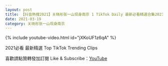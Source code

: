 ```yaml
---
layout: post
title: 【抖音熱搜2021】关晓彤张一山现身南京 1 TikTok Daily 最新必看精選合集2021 03 19
date: 2021-03-19
category: 关晓彤张一山现身南京
---
```


{% include youtube-video.html id="jXKoUF1z6qA" %}

2021必看 最新精選 Top TikTok Trending Clips

喜歡請點贊轉發加訂閱 Like & Subscribe：[YouTube](https://www.youtube.com/channel/UCAoR7VcanIPd04uEq_GIylA/videos)


